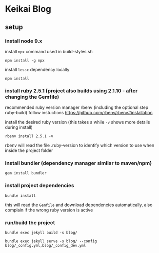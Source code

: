 # Keikai Blog

## setup

### install node 9.x
install `npx` command used in build-styles.sh

    npm install -g npx

install `lessc` dependency locally

    npm install

### install ruby 2.5.1 (project also builds using 2.1.10 - after changing the Gemfile)

recommended ruby version manager rbenv 
(including the optional step ruby-build)
follow instuctions https://github.com/rbenv/rbenv#installation

install the desired ruby version (this takes a while `-v` shows more details during install)

    rbenv install 2.5.1 -v

rbenv will read the file .ruby-version to identify which version to use when inside the project folder

### install bundler (dependency manager similar to maven/npm)

    gem install bundler

### install project dependencies

    bundle install
  
this will read the `Gemfile` and download dependencies automatically, also complain if the wrong ruby version is active

### run/build the project

    bundle exec jekyll build -s blog/

    bundle exec jekyll serve -s blog/ --config blog/_config.yml,blog/_config_dev.yml

